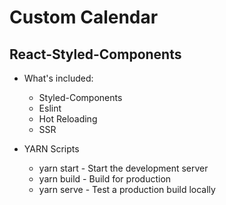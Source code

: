 # Custom Calendar
## React-Styled-Components

- What's included:
    - Styled-Components
    - Eslint
    - Hot Reloading
    - SSR

- YARN Scripts
    - yarn start - Start the development server
    - yarn build - Build for production
    - yarn serve - Test a production build locally
